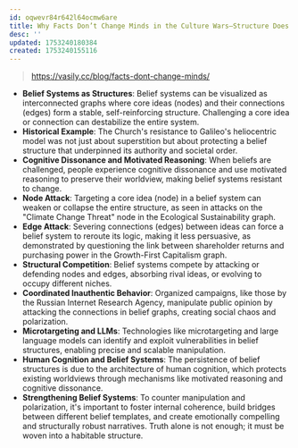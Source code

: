 ```yaml
---
id: oqwevr84r642l64ocmw6are
title: Why Facts Don’t Change Minds in the Culture Wars—Structure Does
desc: ''
updated: 1753240180384
created: 1753240155116
---
```

> https://vasily.cc/blog/facts-dont-change-minds/

- **Belief Systems as Structures**: Belief systems can be visualized as interconnected graphs where core ideas (nodes) and their connections (edges) form a stable, self-reinforcing structure. Challenging a core idea or connection can destabilize the entire system.
- **Historical Example**: The Church's resistance to Galileo's heliocentric model was not just about superstition but about protecting a belief structure that underpinned its authority and societal order.
- **Cognitive Dissonance and Motivated Reasoning**: When beliefs are challenged, people experience cognitive dissonance and use motivated reasoning to preserve their worldview, making belief systems resistant to change.
- **Node Attack**: Targeting a core idea (node) in a belief system can weaken or collapse the entire structure, as seen in attacks on the "Climate Change Threat" node in the Ecological Sustainability graph.
- **Edge Attack**: Severing connections (edges) between ideas can force a belief system to reroute its logic, making it less persuasive, as demonstrated by questioning the link between shareholder returns and purchasing power in the Growth-First Capitalism graph.
- **Structural Competition**: Belief systems compete by attacking or defending nodes and edges, absorbing rival ideas, or evolving to occupy different niches.
- **Coordinated Inauthentic Behavior**: Organized campaigns, like those by the Russian Internet Research Agency, manipulate public opinion by attacking the connections in belief graphs, creating social chaos and polarization.
- **Microtargeting and LLMs**: Technologies like microtargeting and large language models can identify and exploit vulnerabilities in belief structures, enabling precise and scalable manipulation.
- **Human Cognition and Belief Systems**: The persistence of belief structures is due to the architecture of human cognition, which protects existing worldviews through mechanisms like motivated reasoning and cognitive dissonance.
- **Strengthening Belief Systems**: To counter manipulation and polarization, it's important to foster internal coherence, build bridges between different belief templates, and create emotionally compelling and structurally robust narratives. Truth alone is not enough; it must be woven into a habitable structure.